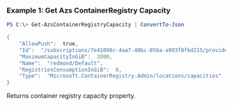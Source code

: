 ### Example 1: Get Azs ContainerRegistry Capacity
```powershell
PS C:\> Get-AzsContainerRegistryCapacity | ConvertTo-Json

{
    "AllowPush":  true,
    "Id":  "/subscriptions/7e41090c-4aa7-40bc-856a-a993f8fbd215/providers/Microsoft.ContainerRegistry.Admin/locations/redmond/capacities/Default",
    "MaximumCapacityInGiB":  2000,
    "Name":  "redmond/Default",
    "RegistriesConsumptionInGiB":  0,
    "Type":  "Microsoft.ContainerRegistry.Admin/locations/capacities"
}
```

Returns container registry capacity property.

